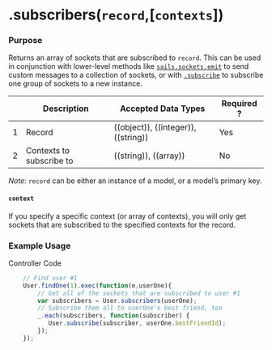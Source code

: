 # .subscribers(`record`,[`contexts`])

### Purpose
Returns an array of sockets that are subscribed to `record`.  This can be used in conjunction with lower-level methods like [`sails.sockets.emit`](/#/documentation/reference/websockets/sails.sockets/sails.sockets.emit.html) to send custom messages to a collection of sockets, or with [`.subscribe`](http://sailsjs.org/#/documentation/reference/websockets/resourceful-pubsub/subscribe.html) to subscribe one group of sockets to a new instance.

|   |     Description     | Accepted Data Types | Required ? |
|---|---------------------|---------------------|------------|
| 1 | Record   | ((object)), ((integer)), ((string))  | Yes        |
| 2 | Contexts to subscribe to | ((string)), ((array)) |  No |

*Note*: `record` can be either an instance of a model, or a model&rsquo;s primary key.

#### `context`

If you specify a specific context (or array of contexts), you will only get sockets that are subscribed to the specified contexts for the record.

### Example Usage
Controller Code
```javascript
    // Find user #1
    User.findOne(1).exec(function(e,userOne){
        // Get all of the sockets that are subscribed to user #1
        var subscribers = User.subscribers(userOne);
        // Subscribe them all to userOne's best friend, too
        _.each(subscribers, function(subscriber) {
           User.subscribe(subscriber, userOne.bestFriendId);
        });
    });

```
<docmeta name="methodType" value="pubsub">
<docmeta name="importance" value="undefined">
<docmeta name="displayName" value=".subscribers()">

